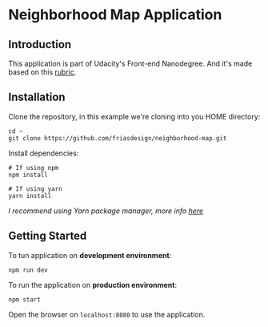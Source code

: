 # Neighborhood Map Application

## Introduction

This application is part of Udacity's Front-end Nanodegree. And it's made based on this [rubric](https://review.udacity.com/#!/projects/2711658591/rubric).

## Installation

Clone the repository, in this example we're cloning into you HOME directory:

```
cd ~
git clone https://github.com/friasdesign/neighborhood-map.git
```

Install dependencies:

```
# If using npm
npm install

# If using yarn
yarn install
```

_I recommend using Yarn package manager, more info [here](https://yarnpkg.com/)_

## Getting Started

To tun application on __development environment__:

```
npm run dev
```

To run the application on __production environment__:

```
npm start
```

Open the browser on `localhost:8080` to use the application.

